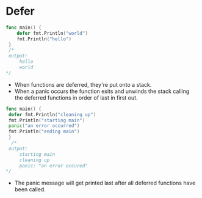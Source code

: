 # Defer 
```go 
func main() { 
	defer fmt.Println("world") 
	fmt.Println("hello")
 }
 /*
 output: 
	 hello 
	 world
*/
```
- When functions are deferred, they're put onto a stack. 
- When a panic occurs the function exits and unwinds the stack calling the deferred functions in order of last in first out. 

```go 
func main() {
 defer fmt.Println("cleaning up") 
 fmt.Println("starting main") 
 panic("an error occurred") 
 fmt.Println("ending main") 
 }
  /*
 output: 
	 starting main 
	 cleaning up
	 panic: "an error occured"
*/
```
- The panic message will get printed last after all deferred functions have been called. 